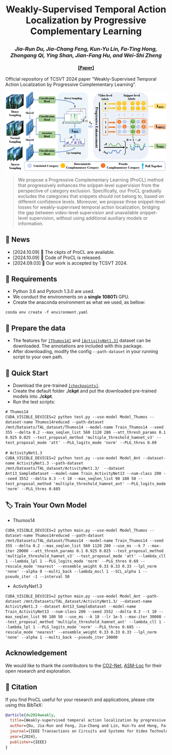 # <p align="center">Weakly-Supervised Temporal Action Localization by Progressive Complementary Learning</p>

### <p align="center">*Jia-Run Du, Jia-Chang Feng, Kun-Yu Lin, Fa-Ting Hong, Zhongang Qi, Ying Shan, Jian-Fang Hu, and Wei-Shi Zheng*</p>

#### <p align="center">[[Paper]](https://arxiv.org/abs/2206.11011) </p>

Official repository of TCSVT 2024 paper "Weakly-Supervised Temporal Action Localization by Progressive Complementary Learning".

![](./assets/Framework.png)

> We propose a Progressive Complementary Learning (ProCL) method that progressively enhances the snippet-level supervision from the perspective of category exclusion. Specifically, our ProCL gradually excludes the categories that snippets should not belong to, based on different confidence levels. Moreover, we propose three snippet-level
losses for weakly-supervised temporal action localization, bridging the gap between video-level supervision and unavailable snippet-level supervision, without using additional auxiliary models or information. 


## 💬 News
- [2024.10.09] 🎊 The ckpts of ProCL are available.
- [2024.10.09] 🥳 Code of ProCL is released. 
- [2024.09.03] 🎉 Our work is accepted by TCSVT 2024. 



## 🔧 Requirements
- Python 3.6 and Pytorch 1.3.0 are used.
- We conduct the environments on a **single 1080Ti** GPU.
- Create the anaconda environment as what we used, as bellow:
```shell
conda env create -f environment.yaml
```

## 📕 Prepare the data
- The features for [`[Thumos14]`](https://pan.baidu.com/s/10HgDyo7eJqM-9E__0ev2YA?pwd=txk7) and [`[ActivityNet1.3]`](https://pan.baidu.com/s/1ocyQasxBlad1UKgLU-hgKg?pwd=pvwo) dataset can be downloaded. The annotations are included with this package.
- After downloading, modify the config `--path-dataset` in your running script to your own path.

## 👀 Quick Start
- Download the pre-trained [`[checkpoints]`](https://pan.baidu.com/s/1kFVQSM0op-wTPISd7f7VKg?pwd=qisw).
- Create the default folder **./ckpt** and put the downloaded pre-trained models into **./ckpt**.
- Run the test scripts:
```shell
# Thumos14
CUDA_VISIBLE_DEVICES=2 python test.py --use-model Model_Thumos --dataset-name Thumos14reduced --path-dataset /mnt/Datasets/TAL_dataset/Thumos14 --model-name Train_Thumos14 --seed 355 --delta 0.2 --max_seqlen_list 560 1120 280 --att_thresh_params 0.1 0.925 0.025 --test_proposal_method 'multiple_threshold_hamnet_v3' --test_proposal_mode 'att' --PLG_logits_mode 'norm' --PLG_thres 0.69

# ActivityNet1.3
CUDA_VISIBLE_DEVICES=2 python test.py --use-model Model_Ant --dataset-name ActivityNet1.3 --path-dataset /mnt/Datasets/TAL_dataset/ActivityNet1.3/  --dataset Ant13_SampleDataset --model-name Train_ActivityNet13 --num-class 200 --seed 3552 --delta 0.3 --t 10 --max_seqlen_list 90 180 50 --test_proposal_method 'multiple_threshold_hamnet_ant' --PLG_logits_mode 'norm' --PLG_thres 0.685
```

## 🏷️ Train Your Own Model
- Thumos14
```shell
CUDA_VISIBLE_DEVICES=2 python main.py --use-model Model_Thumos --dataset-name Thumos14reduced --path-dataset /mnt/Datasets/TAL_dataset/Thumos14 --model-name Train_Thumos14 --seed 355 --delta 0.2 --max_seqlen_list 560 1120 280 --use_ms --k 7 --max-iter 20000 --att_thresh_params 0.1 0.925 0.025 --test_proposal_method 'multiple_threshold_hamnet_v3' --test_proposal_mode 'att' --lambda_cll 1 --lambda_lpl 1 --PLG_logits_mode 'norm' --PLG_thres 0.69 --rescale_mode 'nearest' --ensemble_weight 0.33 0.33 0.33 --lpl_norm 'none' --alpha 0 --multi_back --lambda_mscl 1 --SCL_alpha 1 --pseudo_iter -1 --interval 50
```

- ActivityNet1.3
```shell
CUDA_VISIBLE_DEVICES=2 python main.py --use-model Model_Ant --path-dataset /mnt/Datasets/TAL_dataset/ActivityNet1.3/ --dataset-name ActivityNet1.3 --dataset Ant13_SampleDataset --model-name Train_ActivityNet13 --num-class 200 --seed 3552 --delta 0.3 --t 10 --max_seqlen_list 90 180 50 --use_ms --k 10 --lr 1e-5 --max-iter 30000 --test_proposal_method 'multiple_threshold_hamnet_ant' --lambda_cll 1 --lambda_lpl 1 --PLG_logits_mode 'norm' --PLG_thres 0.685 --rescale_mode 'nearest' --ensemble_weight 0.33 0.33 0.33 --lpl_norm 'none' --alpha 1 --multi_back --pseudo_iter 20000
```


## Acknowledgement
We would like to thank the contributors to the [CO2-Net](https://github.com/harlanhong/MM2021-CO2-Net), [ASM-Loc](https://github.com/boheumd/ASM-Loc) for their open research and exploration.


## 📝 Citation

If you find ProCL useful for your research and applications, please cite using this BibTeX:

```bibtex
@article{du2024weakly,
  title={Weakly-supervised temporal action localization by progressive complementary learning},
  author={Du, Jia-Run and Feng, Jia-Chang and Lin, Kun-Yu and Hong, Fa-Ting and Qi, Zhongang and Shan, Ying and Hu, Jian-Fang and Zheng, Wei-Shi},
  journal={IEEE Transactions on Circuits and Systems for Video Technology},
  year={2024},
  publisher={IEEE}
}
```